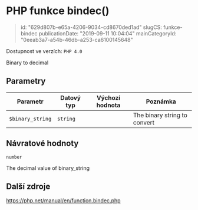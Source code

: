 PHP funkce bindec()
===================

> id: "629d807b-e65a-4206-9034-cd8670ded1ad"
> slugCS: funkce-bindec
> publicationDate: "2019-09-11 10:04:04"
> mainCategoryId: "0eeab3a7-a54b-46db-a253-ca6100145648"

Dostupnost ve verzích: `PHP 4.0`

Binary to decimal


Parametry
--------------

| Parametr | Datový typ | Výchozí hodnota | Poznámka |
|-----|-----|-----|-----|
| `$binary_string` | `string` |  | The binary string to convert |


Návratové hodnoty
----------------

`number`

The decimal value of binary_string

Další zdroje
------------

https://php.net/manual/en/function.bindec.php

